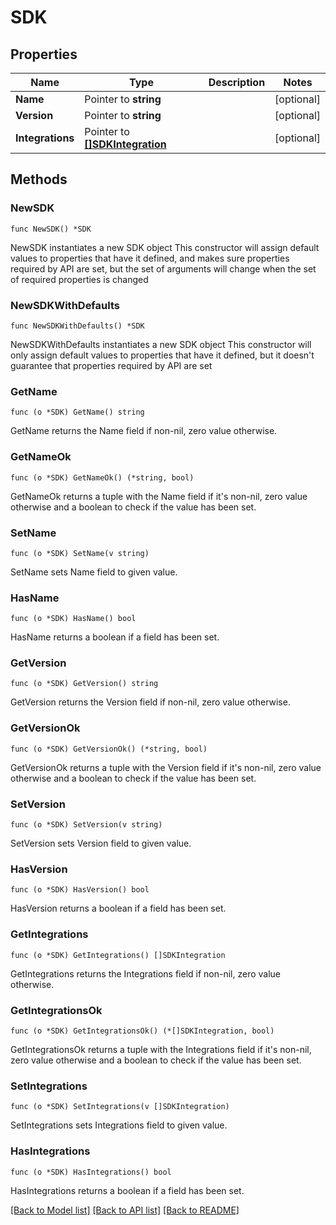 # SDK

## Properties

Name | Type | Description | Notes
------------ | ------------- | ------------- | -------------
**Name** | Pointer to **string** |  | [optional] 
**Version** | Pointer to **string** |  | [optional] 
**Integrations** | Pointer to [**[]SDKIntegration**](SDKIntegration.md) |  | [optional] 

## Methods

### NewSDK

`func NewSDK() *SDK`

NewSDK instantiates a new SDK object
This constructor will assign default values to properties that have it defined,
and makes sure properties required by API are set, but the set of arguments
will change when the set of required properties is changed

### NewSDKWithDefaults

`func NewSDKWithDefaults() *SDK`

NewSDKWithDefaults instantiates a new SDK object
This constructor will only assign default values to properties that have it defined,
but it doesn't guarantee that properties required by API are set

### GetName

`func (o *SDK) GetName() string`

GetName returns the Name field if non-nil, zero value otherwise.

### GetNameOk

`func (o *SDK) GetNameOk() (*string, bool)`

GetNameOk returns a tuple with the Name field if it's non-nil, zero value otherwise
and a boolean to check if the value has been set.

### SetName

`func (o *SDK) SetName(v string)`

SetName sets Name field to given value.

### HasName

`func (o *SDK) HasName() bool`

HasName returns a boolean if a field has been set.

### GetVersion

`func (o *SDK) GetVersion() string`

GetVersion returns the Version field if non-nil, zero value otherwise.

### GetVersionOk

`func (o *SDK) GetVersionOk() (*string, bool)`

GetVersionOk returns a tuple with the Version field if it's non-nil, zero value otherwise
and a boolean to check if the value has been set.

### SetVersion

`func (o *SDK) SetVersion(v string)`

SetVersion sets Version field to given value.

### HasVersion

`func (o *SDK) HasVersion() bool`

HasVersion returns a boolean if a field has been set.

### GetIntegrations

`func (o *SDK) GetIntegrations() []SDKIntegration`

GetIntegrations returns the Integrations field if non-nil, zero value otherwise.

### GetIntegrationsOk

`func (o *SDK) GetIntegrationsOk() (*[]SDKIntegration, bool)`

GetIntegrationsOk returns a tuple with the Integrations field if it's non-nil, zero value otherwise
and a boolean to check if the value has been set.

### SetIntegrations

`func (o *SDK) SetIntegrations(v []SDKIntegration)`

SetIntegrations sets Integrations field to given value.

### HasIntegrations

`func (o *SDK) HasIntegrations() bool`

HasIntegrations returns a boolean if a field has been set.


[[Back to Model list]](../README.md#documentation-for-models) [[Back to API list]](../README.md#documentation-for-api-endpoints) [[Back to README]](../README.md)


